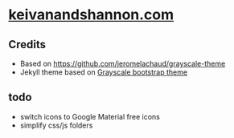 # [keivanandshannon.com](https://keivanandshannon.com)

## Credits
- Based on https://github.com/jeromelachaud/grayscale-theme
- Jekyll theme based on [Grayscale bootstrap theme ](http://ironsummitmedia.github.io/startbootstrap-grayscale/)

## todo
- switch icons to Google Material free icons
- simplify css/js folders 